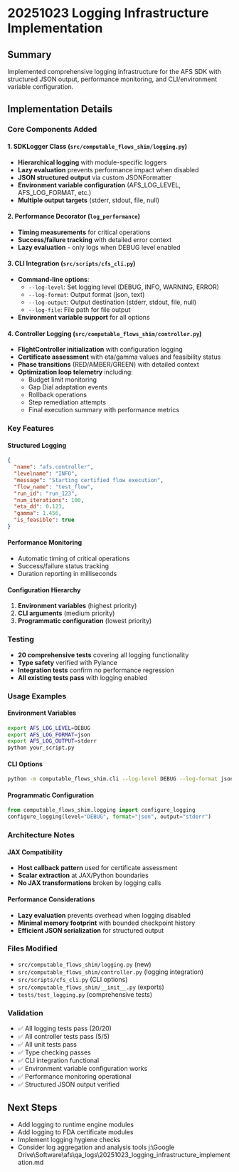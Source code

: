 # 20251023 Logging Infrastructure Implementation

## Summary
Implemented comprehensive logging infrastructure for the AFS SDK with structured JSON output, performance monitoring, and CLI/environment variable configuration.

## Implementation Details

### Core Components Added

#### 1. SDKLogger Class (`src/computable_flows_shim/logging.py`)
- **Hierarchical logging** with module-specific loggers
- **Lazy evaluation** prevents performance impact when disabled
- **JSON structured output** via custom JSONFormatter
- **Environment variable configuration** (AFS_LOG_LEVEL, AFS_LOG_FORMAT, etc.)
- **Multiple output targets** (stderr, stdout, file, null)

#### 2. Performance Decorator (`log_performance`)
- **Timing measurements** for critical operations
- **Success/failure tracking** with detailed error context
- **Lazy evaluation** - only logs when DEBUG level enabled

#### 3. CLI Integration (`src/scripts/cfs_cli.py`)
- **Command-line options**:
  - `--log-level`: Set logging level (DEBUG, INFO, WARNING, ERROR)
  - `--log-format`: Output format (json, text)
  - `--log-output`: Output destination (stderr, stdout, file, null)
  - `--log-file`: File path for file output
- **Environment variable support** for all options

#### 4. Controller Logging (`src/computable_flows_shim/controller.py`)
- **FlightController initialization** with configuration logging
- **Certificate assessment** with eta/gamma values and feasibility status
- **Phase transitions** (RED/AMBER/GREEN) with detailed context
- **Optimization loop telemetry** including:
  - Budget limit monitoring
  - Gap Dial adaptation events
  - Rollback operations
  - Step remediation attempts
  - Final execution summary with performance metrics

### Key Features

#### Structured Logging
```json
{
  "name": "afs.controller",
  "levelname": "INFO",
  "message": "Starting certified flow execution",
  "flow_name": "test_flow",
  "run_id": "run_123",
  "num_iterations": 100,
  "eta_dd": 0.123,
  "gamma": 1.456,
  "is_feasible": true
}
```

#### Performance Monitoring
- Automatic timing of critical operations
- Success/failure status tracking
- Duration reporting in milliseconds

#### Configuration Hierarchy
1. **Environment variables** (highest priority)
2. **CLI arguments** (medium priority)
3. **Programmatic configuration** (lowest priority)

### Testing
- **20 comprehensive tests** covering all logging functionality
- **Type safety** verified with Pylance
- **Integration tests** confirm no performance regression
- **All existing tests pass** with logging enabled

### Usage Examples

#### Environment Variables
```bash
export AFS_LOG_LEVEL=DEBUG
export AFS_LOG_FORMAT=json
export AFS_LOG_OUTPUT=stderr
python your_script.py
```

#### CLI Options
```bash
python -m computable_flows_shim.cli --log-level DEBUG --log-format json --log-output file --log-file debug.log
```

#### Programmatic Configuration
```python
from computable_flows_shim.logging import configure_logging
configure_logging(level="DEBUG", format="json", output="stderr")
```

### Architecture Notes

#### JAX Compatibility
- **Host callback pattern** used for certificate assessment
- **Scalar extraction** at JAX/Python boundaries
- **No JAX transformations** broken by logging calls

#### Performance Considerations
- **Lazy evaluation** prevents overhead when logging disabled
- **Minimal memory footprint** with bounded checkpoint history
- **Efficient JSON serialization** for structured output

### Files Modified
- `src/computable_flows_shim/logging.py` (new)
- `src/computable_flows_shim/controller.py` (logging integration)
- `src/scripts/cfs_cli.py` (CLI options)
- `src/computable_flows_shim/__init__.py` (exports)
- `tests/test_logging.py` (comprehensive tests)

### Validation
- ✅ All logging tests pass (20/20)
- ✅ All controller tests pass (5/5)
- ✅ All unit tests pass
- ✅ Type checking passes
- ✅ CLI integration functional
- ✅ Environment variable configuration works
- ✅ Performance monitoring operational
- ✅ Structured JSON output verified

## Next Steps
- Add logging to runtime engine modules
- Add logging to FDA certificate modules
- Implement logging hygiene checks
- Consider log aggregation and analysis tools</content>
<parameter name="filePath">j:\Google Drive\Software\afs\qa_logs\20251023_logging_infrastructure_implementation.md
